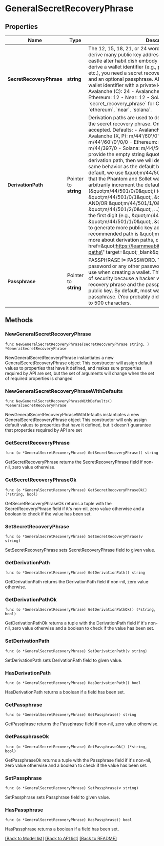 # GeneralSecretRecoveryPhrase

## Properties

Name | Type | Description | Notes
------------ | ------------- | ------------- | -------------
**SecretRecoveryPhrase** | **string** | The 12, 15, 18, 21, or 24 word phrase that can be used to derive many public key addresses (e.g., bottom army bless castle alter habit dish embody child flame smooth zone).  To derive a wallet identifier (e.g., public key, public address, etc.), you need a secret recovery phrase, a derivation path, and an optional passphrase.   Alternatively, you can derive a wallet identifier with a private key.  Default Lengths: - Avalanche (C): 24 - Avalanche (X, P): 24 - Binance: 12 - Ethereum: 12 - Near: 12 - Solana: 12  You can use &#x60;secret_recovery_phrase&#x60; for Chains: &#x60;avalanche&#x60;, &#x60;binance&#x60;, &#x60;ethereum&#x60;, &#x60;near&#x60;, &#x60;solana&#x60;. | 
**DerivationPath** | Pointer to **string** | Derivation paths are used to derive the wallet identifier from the secret recovery phrase. Only correctly typed paths are accepted.  Defaults: - Avalanche (C): m/44&#39;/60&#39;/0&#39;/0/0 - Avalanche (X, P): m/44&#39;/60&#39;/0&#39;/0/0 - Binance: m/44&#39;/60&#39;/0&#39;/0/0 - Ethereum: m/44&#39;/60&#39;/0&#39;/0/0 - Near: m/44/397/0 - Solana: m/44/501/0/0  *Solana Behavior*  If you provide the empty string \&quot;\&quot; as the value for the derivation path, then we will derive your public key with the same behavior as the default behavior of the Solana CLI.  By default, we use \&quot;m/44/501/0/0\&quot;. This is the path that the Phantom and Sollet wallets use.  You can also arbitrarily increment the default path (\&quot;m/44/501/0/0\&quot;) to generate more wallets (e.g., \&quot;m/44/501/0/1\&quot;, \&quot;m/44/501/0/2\&quot;, ... AND/OR \&quot;m/44/501/1/0\&quot;, \&quot;m/44/501/2/0\&quot;, ...).  Phantom&#39;s Wallet increments the first digit (e.g., \&quot;m/44/501/0/0\&quot;, \&quot;m/44/501/1/0\&quot;, \&quot;m/44/501/2/0\&quot;, ...) to generate more public key addresses.  The SolFlare recommended path is \&quot;m/44/501/0\&quot;.  To learn more about derivation paths, check out &lt;a href&#x3D;\&quot;https://learnmeabitcoin.com/technical/derivation-paths\&quot; target&#x3D;\&quot;_blank\&quot;&gt;this tutorial&lt;/a&gt;. | [optional] 
**Passphrase** | Pointer to **string** | PASSPHRASE !&#x3D; PASSWORD. This is NOT your Phantom password or any other password. It is an optional string you use when creating a wallet. This provides an additional layer of security because a hacker would need both the secret recovery phrase and the passphrase to access the output public key. By default, most wallet UI extensions do not use a passphrase. (You probably did not use a passphrase.) Limited to 500 characters.  | [optional] [default to ""]

## Methods

### NewGeneralSecretRecoveryPhrase

`func NewGeneralSecretRecoveryPhrase(secretRecoveryPhrase string, ) *GeneralSecretRecoveryPhrase`

NewGeneralSecretRecoveryPhrase instantiates a new GeneralSecretRecoveryPhrase object
This constructor will assign default values to properties that have it defined,
and makes sure properties required by API are set, but the set of arguments
will change when the set of required properties is changed

### NewGeneralSecretRecoveryPhraseWithDefaults

`func NewGeneralSecretRecoveryPhraseWithDefaults() *GeneralSecretRecoveryPhrase`

NewGeneralSecretRecoveryPhraseWithDefaults instantiates a new GeneralSecretRecoveryPhrase object
This constructor will only assign default values to properties that have it defined,
but it doesn't guarantee that properties required by API are set

### GetSecretRecoveryPhrase

`func (o *GeneralSecretRecoveryPhrase) GetSecretRecoveryPhrase() string`

GetSecretRecoveryPhrase returns the SecretRecoveryPhrase field if non-nil, zero value otherwise.

### GetSecretRecoveryPhraseOk

`func (o *GeneralSecretRecoveryPhrase) GetSecretRecoveryPhraseOk() (*string, bool)`

GetSecretRecoveryPhraseOk returns a tuple with the SecretRecoveryPhrase field if it's non-nil, zero value otherwise
and a boolean to check if the value has been set.

### SetSecretRecoveryPhrase

`func (o *GeneralSecretRecoveryPhrase) SetSecretRecoveryPhrase(v string)`

SetSecretRecoveryPhrase sets SecretRecoveryPhrase field to given value.


### GetDerivationPath

`func (o *GeneralSecretRecoveryPhrase) GetDerivationPath() string`

GetDerivationPath returns the DerivationPath field if non-nil, zero value otherwise.

### GetDerivationPathOk

`func (o *GeneralSecretRecoveryPhrase) GetDerivationPathOk() (*string, bool)`

GetDerivationPathOk returns a tuple with the DerivationPath field if it's non-nil, zero value otherwise
and a boolean to check if the value has been set.

### SetDerivationPath

`func (o *GeneralSecretRecoveryPhrase) SetDerivationPath(v string)`

SetDerivationPath sets DerivationPath field to given value.

### HasDerivationPath

`func (o *GeneralSecretRecoveryPhrase) HasDerivationPath() bool`

HasDerivationPath returns a boolean if a field has been set.

### GetPassphrase

`func (o *GeneralSecretRecoveryPhrase) GetPassphrase() string`

GetPassphrase returns the Passphrase field if non-nil, zero value otherwise.

### GetPassphraseOk

`func (o *GeneralSecretRecoveryPhrase) GetPassphraseOk() (*string, bool)`

GetPassphraseOk returns a tuple with the Passphrase field if it's non-nil, zero value otherwise
and a boolean to check if the value has been set.

### SetPassphrase

`func (o *GeneralSecretRecoveryPhrase) SetPassphrase(v string)`

SetPassphrase sets Passphrase field to given value.

### HasPassphrase

`func (o *GeneralSecretRecoveryPhrase) HasPassphrase() bool`

HasPassphrase returns a boolean if a field has been set.


[[Back to Model list]](../README.md#documentation-for-models) [[Back to API list]](../README.md#documentation-for-api-endpoints) [[Back to README]](../README.md)


